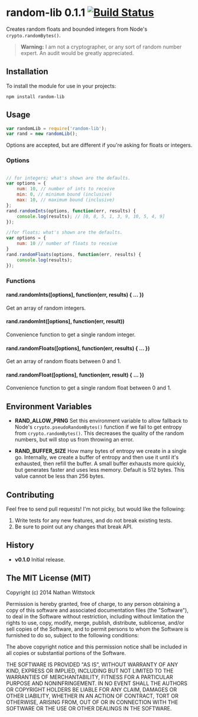# random-lib 0.1.1 [![Build Status](https://travis-ci.org/fardog/node-random-lib.svg)](https://travis-ci.org/fardog/node-random-lib)

Creates random floats and bounded integers from Node's `crypto.randomBytes()`.

> **Warning:** I am not a cryptographer, or any sort of random number expert. An audit would be greatly appreciated.

## Installation

To install the module for use in your projects:

```
npm install random-lib
```

## Usage

```js
var randomLib = require('random-lib');
var rand = new randomLib();
```

Options are accepted, but are different if you're asking for floats or integers.

### Options

```js

// for integers; what's shown are the defaults.
var options = {
	num: 10, // number of ints to receive
	min: 0, // minimum bound (inclusive)
	max: 10, // maximum bound (inclusive)
};
rand.randomInts(options, function(err, results) {
	console.log(results); // [0, 8, 5, 1, 3, 9, 10, 5, 4, 9]
});

//for floats; what's shown are the defaults.
var options = {
	num: 10 // number of floats to receive
}
rand.randomFloats(options, function(err, results) {
	console.log(results);
});
```

### Functions

#### rand.randomInts([options], function(err, results) { … })

Get an array of random integers.

#### rand.randomInt([options], function(err, result))

Convenience function to get a single random integer.

#### rand.randomFloats([options], function(err, results) { … })

Get an array of random floats between 0 and 1.

#### rand.randomFloat([options], function(err, result) { … })

Convenience function to get a single random float between 0 and 1.


## Environment Variables

- **RAND_ALLOW_PRNG**
Set this environment variable to allow fallback to Node's `crypto.pseudoRandomBytes()` function if we fail to get entropy from `crypto.randomBytes()`. This decreases the quality of the random numbers, but will stop us from throwing an error.

- **RAND_BUFFER_SIZE**
How many bytes of entropy we create in a single go. Internally, we create a buffer of entropy and then use it until it's exhausted, then refill the buffer. A small buffer exhausts more quickly, but generates faster and uses less memory. Default is 512 bytes. This value cannot be less than 256 bytes.

## Contributing

Feel free to send pull requests! I'm not picky, but would like the following:

1. Write tests for any new features, and do not break existing tests.
2. Be sure to point out any changes that break API.

## History

- **v0.1.0**
Initial release.

## The MIT License (MIT)

Copyright (c) 2014 Nathan Wittstock

Permission is hereby granted, free of charge, to any person obtaining a copy of
this software and associated documentation files (the "Software"), to deal in
the Software without restriction, including without limitation the rights to
use, copy, modify, merge, publish, distribute, sublicense, and/or sell copies of
the Software, and to permit persons to whom the Software is furnished to do so,
subject to the following conditions:

The above copyright notice and this permission notice shall be included in all
copies or substantial portions of the Software.

THE SOFTWARE IS PROVIDED "AS IS", WITHOUT WARRANTY OF ANY KIND, EXPRESS OR
IMPLIED, INCLUDING BUT NOT LIMITED TO THE WARRANTIES OF MERCHANTABILITY, FITNESS
FOR A PARTICULAR PURPOSE AND NONINFRINGEMENT. IN NO EVENT SHALL THE AUTHORS OR
COPYRIGHT HOLDERS BE LIABLE FOR ANY CLAIM, DAMAGES OR OTHER LIABILITY, WHETHER
IN AN ACTION OF CONTRACT, TORT OR OTHERWISE, ARISING FROM, OUT OF OR IN
CONNECTION WITH THE SOFTWARE OR THE USE OR OTHER DEALINGS IN THE SOFTWARE.
